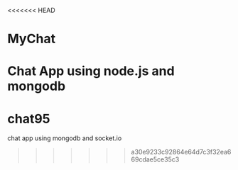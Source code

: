 <<<<<<< HEAD
# MyChat
Chat App using node.js and mongodb
=======
# chat95
chat app using mongodb and socket.io
>>>>>>> a30e9233c92864e64d7c3f32ea669cdae5ce35c3
